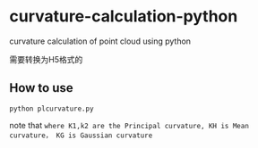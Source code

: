 # curvature-calculation-python
curvature calculation of point cloud using python

需要转换为H5格式的


## How to use
```shell
python plcurvature.py
```
note that `where K1,k2 are the Principal curvature, KH is Mean curvature， KG is Gaussian curvature`
